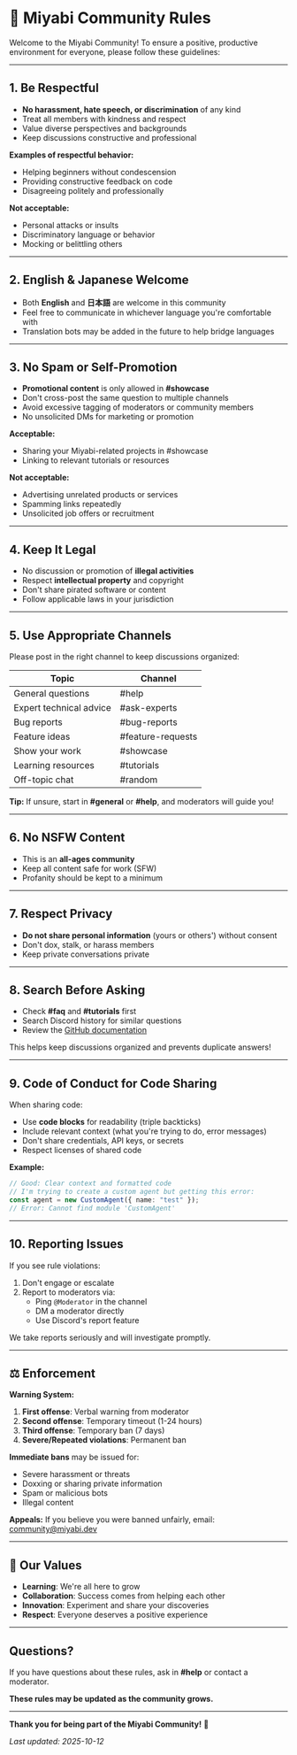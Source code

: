 # 📜 Miyabi Community Rules

Welcome to the Miyabi Community! To ensure a positive, productive environment for everyone, please follow these guidelines:

---

## 1. Be Respectful

- **No harassment, hate speech, or discrimination** of any kind
- Treat all members with kindness and respect
- Value diverse perspectives and backgrounds
- Keep discussions constructive and professional

**Examples of respectful behavior:**
- Helping beginners without condescension
- Providing constructive feedback on code
- Disagreeing politely and professionally

**Not acceptable:**
- Personal attacks or insults
- Discriminatory language or behavior
- Mocking or belittling others

---

## 2. English & Japanese Welcome

- Both **English** and **日本語** are welcome in this community
- Feel free to communicate in whichever language you're comfortable with
- Translation bots may be added in the future to help bridge languages

---

## 3. No Spam or Self-Promotion

- **Promotional content** is only allowed in **#showcase**
- Don't cross-post the same question to multiple channels
- Avoid excessive tagging of moderators or community members
- No unsolicited DMs for marketing or promotion

**Acceptable:**
- Sharing your Miyabi-related projects in #showcase
- Linking to relevant tutorials or resources

**Not acceptable:**
- Advertising unrelated products or services
- Spamming links repeatedly
- Unsolicited job offers or recruitment

---

## 4. Keep It Legal

- No discussion or promotion of **illegal activities**
- Respect **intellectual property** and copyright
- Don't share pirated software or content
- Follow applicable laws in your jurisdiction

---

## 5. Use Appropriate Channels

Please post in the right channel to keep discussions organized:

| Topic | Channel |
|-------|---------|
| General questions | #help |
| Expert technical advice | #ask-experts |
| Bug reports | #bug-reports |
| Feature ideas | #feature-requests |
| Show your work | #showcase |
| Learning resources | #tutorials |
| Off-topic chat | #random |

**Tip:** If unsure, start in **#general** or **#help**, and moderators will guide you!

---

## 6. No NSFW Content

- This is an **all-ages community**
- Keep all content safe for work (SFW)
- Profanity should be kept to a minimum

---

## 7. Respect Privacy

- **Do not share personal information** (yours or others') without consent
- Don't dox, stalk, or harass members
- Keep private conversations private

---

## 8. Search Before Asking

- Check **#faq** and **#tutorials** first
- Search Discord history for similar questions
- Review the [GitHub documentation](https://github.com/ShunsukeHayashi/Miyabi)

This helps keep discussions organized and prevents duplicate answers!

---

## 9. Code of Conduct for Code Sharing

When sharing code:
- Use **code blocks** for readability (triple backticks)
- Include relevant context (what you're trying to do, error messages)
- Don't share credentials, API keys, or secrets
- Respect licenses of shared code

**Example:**
```typescript
// Good: Clear context and formatted code
// I'm trying to create a custom agent but getting this error:
const agent = new CustomAgent({ name: "test" });
// Error: Cannot find module 'CustomAgent'
```

---

## 10. Reporting Issues

If you see rule violations:
1. Don't engage or escalate
2. Report to moderators via:
   - Ping `@Moderator` in the channel
   - DM a moderator directly
   - Use Discord's report feature

We take reports seriously and will investigate promptly.

---

## ⚖️ Enforcement

**Warning System:**
1. **First offense**: Verbal warning from moderator
2. **Second offense**: Temporary timeout (1-24 hours)
3. **Third offense**: Temporary ban (7 days)
4. **Severe/Repeated violations**: Permanent ban

**Immediate bans** may be issued for:
- Severe harassment or threats
- Doxxing or sharing private information
- Spam or malicious bots
- Illegal content

**Appeals:**
If you believe you were banned unfairly, email: community@miyabi.dev

---

## 🌟 Our Values

- **Learning**: We're all here to grow
- **Collaboration**: Success comes from helping each other
- **Innovation**: Experiment and share your discoveries
- **Respect**: Everyone deserves a positive experience

---

## Questions?

If you have questions about these rules, ask in **#help** or contact a moderator.

**These rules may be updated as the community grows.**

---

**Thank you for being part of the Miyabi Community!** 🌸

*Last updated: 2025-10-12*
